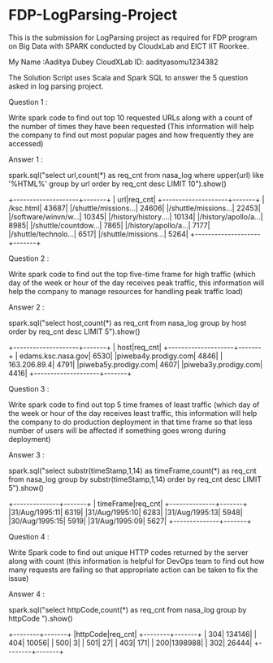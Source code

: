 # FDP-LogParsing-Project
This is the submission for LogParsing project as required for FDP program on Big Data with SPARK conducted by CloudxLab and EICT IIT Roorkee.

My Name :Aaditya Dubey
CloudXLab ID: aadityasomu1234382

The Solution Script uses Scala and Spark SQL to answer the 5 question asked in log parsing project.

Question 1 :

Write spark code to find out top 10 requested URLs along with a count of the number of times they have been requested (This information will help the company to find out most popular pages and how frequently they are accessed)

Answer 1 :

spark.sql("select url,count(*) as req_cnt from nasa_log where upper(url) like '%HTML%' group by url order by req_cnt desc LIMIT 10").show()

+--------------------+-------+
|                 url|req_cnt|
+--------------------+-------+
|           /ksc.html|  43687|
|/shuttle/missions...|  24606|
|/shuttle/missions...|  22453|
|/software/winvn/w...|  10345|
|/history/history....|  10134|
|/history/apollo/a...|   8985|
|/shuttle/countdow...|   7865|
|/history/apollo/a...|   7177|
|/shuttle/technolo...|   6517|
|/shuttle/missions...|   5264|
+--------------------+-------+


Question 2 :

Write spark code to find out the top five-time frame for high traffic (which day of the week or hour of the day receives peak traffic, this information will help the company to manage resources for handling peak traffic load)

Answer 2 :

spark.sql("select host,count(*) as req_cnt from nasa_log group by host order by req_cnt desc LIMIT 5").show()

+--------------------+-------+
|                host|req_cnt|
+--------------------+-------+
|  edams.ksc.nasa.gov|   6530|
|piweba4y.prodigy.com|   4846|
|        163.206.89.4|   4791|
|piweba5y.prodigy.com|   4607|
|piweba3y.prodigy.com|   4416|
+--------------------+-------+


Question 3 :

Write spark code to find out top 5 time frames of least traffic (which day of the week or hour of the day receives least traffic, this information will help the company to do production deployment in that time frame so that less number of users will be affected if something goes wrong during deployment)

Answer 3 :

spark.sql("select substr(timeStamp,1,14) as timeFrame,count(*) as req_cnt from nasa_log group by substr(timeStamp,1,14) order by req_cnt desc LIMIT 5").show()

+--------------+-------+
|     timeFrame|req_cnt|
+--------------+-------+
|31/Aug/1995:11|   6319|
|31/Aug/1995:10|   6283|
|31/Aug/1995:13|   5948|
|30/Aug/1995:15|   5919|
|31/Aug/1995:09|   5627|
+--------------+-------+


Question 4 :

Write Spark code to find out unique HTTP codes returned by the server along with count (this information is helpful for DevOps team to find out how many requests are failing so that appropriate action can be taken to fix the issue)

Answer 4 :

spark.sql("select httpCode,count(*) as req_cnt from nasa_log group by httpCode ").show()

+--------+-------+
|httpCode|req_cnt|
+--------+-------+
|     304| 134146|
|     404|  10056|
|     500|      3|
|     501|     27|
|     403|    171|
|     200|1398988|
|     302|  26444|
+--------+-------+


